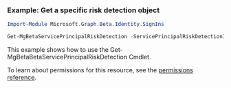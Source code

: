 ### Example: Get a specific risk detection object

```powershellImport-Module Microsoft.Graph.Beta.Identity.SignIns

Get-MgBetaServicePrincipalRiskDetection -ServicePrincipalRiskDetectionId $servicePrincipalRiskDetectionId
```
This example shows how to use the Get-MgBetaBetaServicePrincipalRiskDetection Cmdlet.
To learn about permissions for this resource, see the [permissions reference](/graph/permissions-reference).

